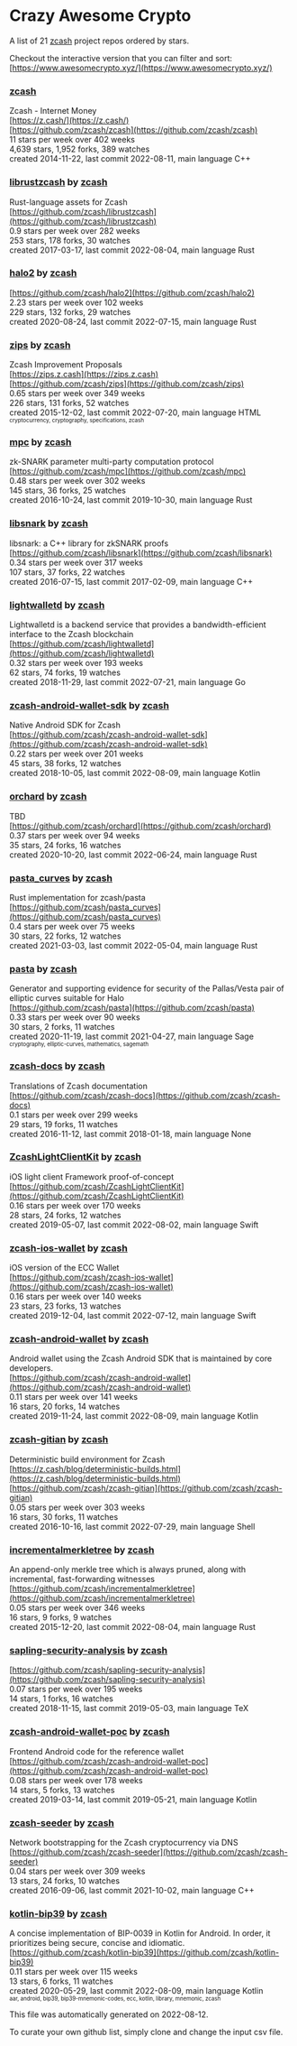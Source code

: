 # Crazy Awesome Crypto
A list of 21 [zcash](https://github.com/zcash) project repos ordered by stars.  

Checkout the interactive version that you can filter and sort: 
[https://www.awesomecrypto.xyz/](https://www.awesomecrypto.xyz/)  


### [zcash](https://github.com/zcash/zcash)  
Zcash - Internet Money  
[https://z.cash/](https://z.cash/)  
[https://github.com/zcash/zcash](https://github.com/zcash/zcash)  
11 stars per week over 402 weeks  
4,639 stars, 1,952 forks, 389 watches  
created 2014-11-22, last commit 2022-08-11, main language C++  


### [librustzcash](https://github.com/zcash/librustzcash) by [zcash](https://github.com/zcash)  
Rust-language assets for Zcash  
[https://github.com/zcash/librustzcash](https://github.com/zcash/librustzcash)  
0.9 stars per week over 282 weeks  
253 stars, 178 forks, 30 watches  
created 2017-03-17, last commit 2022-08-04, main language Rust  


### [halo2](https://github.com/zcash/halo2) by [zcash](https://github.com/zcash)  
  
[https://github.com/zcash/halo2](https://github.com/zcash/halo2)  
2.23 stars per week over 102 weeks  
229 stars, 132 forks, 29 watches  
created 2020-08-24, last commit 2022-07-15, main language Rust  


### [zips](https://github.com/zcash/zips) by [zcash](https://github.com/zcash)  
Zcash Improvement Proposals  
[https://zips.z.cash](https://zips.z.cash)  
[https://github.com/zcash/zips](https://github.com/zcash/zips)  
0.65 stars per week over 349 weeks  
226 stars, 131 forks, 52 watches  
created 2015-12-02, last commit 2022-07-20, main language HTML  
<sub><sup>cryptocurrency, cryptography, specifications, zcash</sup></sub>


### [mpc](https://github.com/zcash/mpc) by [zcash](https://github.com/zcash)  
zk-SNARK parameter multi-party computation protocol  
[https://github.com/zcash/mpc](https://github.com/zcash/mpc)  
0.48 stars per week over 302 weeks  
145 stars, 36 forks, 25 watches  
created 2016-10-24, last commit 2019-10-30, main language Rust  


### [libsnark](https://github.com/zcash/libsnark) by [zcash](https://github.com/zcash)  
libsnark: a C++ library for zkSNARK proofs  
[https://github.com/zcash/libsnark](https://github.com/zcash/libsnark)  
0.34 stars per week over 317 weeks  
107 stars, 37 forks, 22 watches  
created 2016-07-15, last commit 2017-02-09, main language C++  


### [lightwalletd](https://github.com/zcash/lightwalletd) by [zcash](https://github.com/zcash)  
Lightwalletd is a backend service that provides a bandwidth-efficient interface to the Zcash blockchain  
[https://github.com/zcash/lightwalletd](https://github.com/zcash/lightwalletd)  
0.32 stars per week over 193 weeks  
62 stars, 74 forks, 19 watches  
created 2018-11-29, last commit 2022-07-21, main language Go  


### [zcash-android-wallet-sdk](https://github.com/zcash/zcash-android-wallet-sdk) by [zcash](https://github.com/zcash)  
Native Android SDK for Zcash  
[https://github.com/zcash/zcash-android-wallet-sdk](https://github.com/zcash/zcash-android-wallet-sdk)  
0.22 stars per week over 201 weeks  
45 stars, 38 forks, 12 watches  
created 2018-10-05, last commit 2022-08-09, main language Kotlin  


### [orchard](https://github.com/zcash/orchard) by [zcash](https://github.com/zcash)  
TBD  
[https://github.com/zcash/orchard](https://github.com/zcash/orchard)  
0.37 stars per week over 94 weeks  
35 stars, 24 forks, 16 watches  
created 2020-10-20, last commit 2022-06-24, main language Rust  


### [pasta_curves](https://github.com/zcash/pasta_curves) by [zcash](https://github.com/zcash)  
Rust implementation for zcash/pasta  
[https://github.com/zcash/pasta_curves](https://github.com/zcash/pasta_curves)  
0.4 stars per week over 75 weeks  
30 stars, 22 forks, 12 watches  
created 2021-03-03, last commit 2022-05-04, main language Rust  


### [pasta](https://github.com/zcash/pasta) by [zcash](https://github.com/zcash)  
Generator and supporting evidence for security of the Pallas/Vesta pair of elliptic curves suitable for Halo  
[https://github.com/zcash/pasta](https://github.com/zcash/pasta)  
0.33 stars per week over 90 weeks  
30 stars, 2 forks, 11 watches  
created 2020-11-19, last commit 2021-04-27, main language Sage  
<sub><sup>cryptography, elliptic-curves, mathematics, sagemath</sup></sub>


### [zcash-docs](https://github.com/zcash/zcash-docs) by [zcash](https://github.com/zcash)  
Translations of Zcash documentation  
[https://github.com/zcash/zcash-docs](https://github.com/zcash/zcash-docs)  
0.1 stars per week over 299 weeks  
29 stars, 19 forks, 11 watches  
created 2016-11-12, last commit 2018-01-18, main language None  


### [ZcashLightClientKit](https://github.com/zcash/ZcashLightClientKit) by [zcash](https://github.com/zcash)  
iOS light client Framework proof-of-concept  
[https://github.com/zcash/ZcashLightClientKit](https://github.com/zcash/ZcashLightClientKit)  
0.16 stars per week over 170 weeks  
28 stars, 24 forks, 12 watches  
created 2019-05-07, last commit 2022-08-02, main language Swift  


### [zcash-ios-wallet](https://github.com/zcash/zcash-ios-wallet) by [zcash](https://github.com/zcash)  
iOS version of the ECC Wallet  
[https://github.com/zcash/zcash-ios-wallet](https://github.com/zcash/zcash-ios-wallet)  
0.16 stars per week over 140 weeks  
23 stars, 23 forks, 13 watches  
created 2019-12-04, last commit 2022-07-12, main language Swift  


### [zcash-android-wallet](https://github.com/zcash/zcash-android-wallet) by [zcash](https://github.com/zcash)  
Android wallet using the Zcash Android SDK that is maintained by core developers.  
[https://github.com/zcash/zcash-android-wallet](https://github.com/zcash/zcash-android-wallet)  
0.11 stars per week over 141 weeks  
16 stars, 20 forks, 14 watches  
created 2019-11-24, last commit 2022-08-09, main language Kotlin  


### [zcash-gitian](https://github.com/zcash/zcash-gitian) by [zcash](https://github.com/zcash)  
Deterministic build environment for Zcash  
[https://z.cash/blog/deterministic-builds.html](https://z.cash/blog/deterministic-builds.html)  
[https://github.com/zcash/zcash-gitian](https://github.com/zcash/zcash-gitian)  
0.05 stars per week over 303 weeks  
16 stars, 30 forks, 11 watches  
created 2016-10-16, last commit 2022-07-29, main language Shell  


### [incrementalmerkletree](https://github.com/zcash/incrementalmerkletree) by [zcash](https://github.com/zcash)  
An append-only merkle tree which is always pruned, along with incremental, fast-forwarding witnesses  
[https://github.com/zcash/incrementalmerkletree](https://github.com/zcash/incrementalmerkletree)  
0.05 stars per week over 346 weeks  
16 stars, 9 forks, 9 watches  
created 2015-12-20, last commit 2022-08-04, main language Rust  


### [sapling-security-analysis](https://github.com/zcash/sapling-security-analysis) by [zcash](https://github.com/zcash)  
  
[https://github.com/zcash/sapling-security-analysis](https://github.com/zcash/sapling-security-analysis)  
0.07 stars per week over 195 weeks  
14 stars, 1 forks, 16 watches  
created 2018-11-15, last commit 2019-05-03, main language TeX  


### [zcash-android-wallet-poc](https://github.com/zcash/zcash-android-wallet-poc) by [zcash](https://github.com/zcash)  
Frontend Android code for the reference wallet  
[https://github.com/zcash/zcash-android-wallet-poc](https://github.com/zcash/zcash-android-wallet-poc)  
0.08 stars per week over 178 weeks  
14 stars, 5 forks, 13 watches  
created 2019-03-14, last commit 2019-05-21, main language Kotlin  


### [zcash-seeder](https://github.com/zcash/zcash-seeder) by [zcash](https://github.com/zcash)  
Network bootstrapping for the Zcash cryptocurrency via DNS  
[https://github.com/zcash/zcash-seeder](https://github.com/zcash/zcash-seeder)  
0.04 stars per week over 309 weeks  
13 stars, 24 forks, 10 watches  
created 2016-09-06, last commit 2021-10-02, main language C++  


### [kotlin-bip39](https://github.com/zcash/kotlin-bip39) by [zcash](https://github.com/zcash)  
A concise implementation of BIP-0039 in Kotlin for Android. In order, it prioritizes being secure, concise and idiomatic.  
[https://github.com/zcash/kotlin-bip39](https://github.com/zcash/kotlin-bip39)  
0.11 stars per week over 115 weeks  
13 stars, 6 forks, 11 watches  
created 2020-05-29, last commit 2022-08-09, main language Kotlin  
<sub><sup>aar, android, bip39, bip39-mnemonic-codes, ecc, kotlin, library, mnemonic, zcash</sup></sub>


This file was automatically generated on 2022-08-12.  

To curate your own github list, simply clone and change the input csv file.  